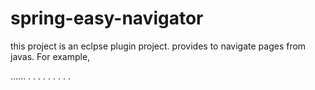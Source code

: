 spring-easy-navigator
=====================
this project is an eclpse plugin project. provides to navigate pages from javas. For example,

......
.
.
.
.
.
.
.
.
.
